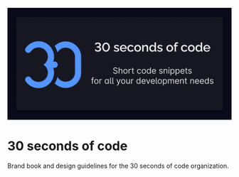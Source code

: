 ![Logo](/logo.png)

# 30 seconds of code

Brand book and design guidelines for the 30 seconds of code organization.
